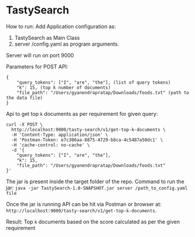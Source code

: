 # TastySearch
How to run:
Add Application configuration as:
1. TastySearch as Main Class
2. server /config.yaml as program arguments. 

Server will run on port 9000

Parameters for POST API:
```
{
	"query_tokens": ["I", "are", "the"], (list of query tokens)
	"k": 15, (top k number of documents)
	"file_path": "/Users/gyanendrapratap/Downloads/foods.txt" (path to the data file)
}
```

Api to get top ```k``` documents as per requirement for given query:
```
curl -X POST \
  http://localhost:9000/tasty-search/v1/get-top-k-documents \
  -H 'Content-Type: application/json' \
  -H 'Postman-Token: e7c306aa-8875-4729-b8ca-4c5487a50dc1' \
  -H 'cache-control: no-cache' \
  -d '{
	"query_tokens": ["I", "are", "the"],
	"k": 15,
	"file_path": "/Users/gyanendrapratap/Downloads/foods.txt"
}'
```

The jar is present inside the target folder of the repo.
Command to run the jar:
```java -jar TastySearch-1.0-SNAPSHOT.jar server /path_to_config.yaml file```

Once the jar is running API can be hit via Postman or browser at: 
```http://localhost:9000/tasty-search/v1/get-top-k-documents```.

Result: Top ```k``` documents based on the score calculated as per the given requirement
